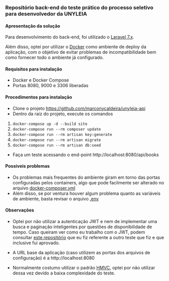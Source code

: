 ### Repositório back-end do teste prático do processo seletivo para desenvolvedor da UNYLEIA


#### Apresentação da solução
Para desenvolvimento do back-end, foi utilizado o [Laravel 7.x](https://laravel.com/docs/7.x "Laravel 7.x").

Além disso, optei por utilizar o [Docker](https://www.docker.com/ "Docker") como ambiente de deploy da aplicação, com o objetivo de evitar problemas de incompatibilidade bem como fornecer todo o ambiente já configurado.

#### Requisitos para instalação
- Docker e Docker Compose
- Portas 8080, 9000 e 3306 liberadas

#### Procedimentos para instalação
- Clone o projeto https://github.com/marconycaldeira/unyleia-api
- Dentro da raiz do projeto, execute os comandos 
1. `docker-compose up -d --build site`
2. `docker-compose run --rm composer update`
3. `docker-compose run --rm artisan key:generate`
4. `docker-compose run --rm artisan migrate`
5. `docker-compose run --rm artisan db:seed`
- Faça um teste acessando o end-point http://localhost:8080/api/books

#### Possiveis problemas
- Os problemas mais frequentes do ambiente giram em torno das portas configuradas pelos containers, algo que pode facilmente ser alterado no arquivo [docker-composer.yml](https://github.com/marconycaldeira/unyleia-api/blob/master/docker-compose.yml "docker-composer.yml")
- Além disso, se por ventura houver algum problema quanto as variáveis de ambiente, basta revisar o arquivo [.env](https://github.com/marconycaldeira/unyleia-api/blob/master/src/.env ".env")

#### Observações
- Optei por não utilizar a autenticação JWT e nem de implementar uma busca e paginação inteligentes por questões de disponibilidade de tempo. Caso queiram ver como eu trabalho com o JWT, podem consultar [este repositório](https://github.com/marconycaldeira/products-api "este repositório") que eu fiz referente a outro teste que fiz e que inclusive fui aprovado.

- A URL base da aplicação (caso utilizem as portas dos arquivos de configuração) é a http://localhost:8080

- Normalmente costumo utilizar o padrão [HMVC](https://www.infoworld.com/article/2076128/hmvc--the-layered-pattern-for-developing-strong-client-tiers.html "HMVC"), optei por não utilizar dessa vez devido a baixa complexidade do teste.
